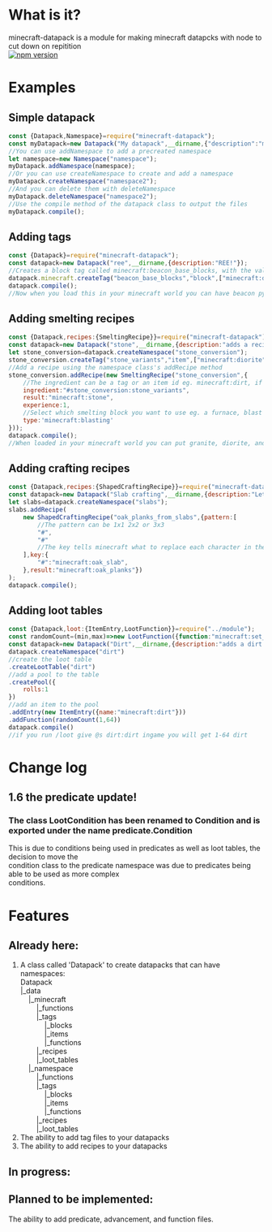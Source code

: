 # What is it?
minecraft-datapack is a module for making minecraft datapcks with node to cut down on repitition  
[![npm version](https://badge.fury.io/js/%40throw-out-error%2Fminecraft-datapack.svg)](https://badge.fury.io/js/%40throw-out-error%2Fminecraft-datapack)

# Examples

## Simple datapack
```js
const {Datapack,Namespace}=require("minecraft-datapack");
const myDatapack=new Datapack("My datapack",__dirname,{"description":"my cool datapack!"});
//You can use addNamespace to add a precreated namespace
let namespace=new Namespace("namespace");
myDatapack.addNamespace(namespace);
//Or you can use createNamespace to create and add a namespace
myDatapack.createNamespace("namespace2");
//And you can delete them with deleteNamespace
myDatapack.deleteNamespace("namespace2");
//Use the compile method of the datapack class to output the files
myDatapack.compile();
```
## Adding tags
```js
const {Datapack}=require("minecraft-datapack");
const datapack=new Datapack("ree",__dirname,{description:"REE!"});
//Creates a block tag called minecraft:beacon_base_blocks, with the values ["minecraft:dirt"]
datapack.minecraft.createTag("beacon_base_blocks","block",["minecraft:dirt"]);
datapack.compile();
//Now when you load this in your minecraft world you can have beacon pyramids made from dirt! :D
```
## Adding smelting recipes
```js
const {Datapack,recipes:{SmeltingRecipe}}=require("minecraft-datapack");
const datapack=new Datapack("stone",__dirname,{description:"adds a recipe to convert diorite, granite, and andesite to stone"});
let stone_conversion=datapack.createNamespace("stone_conversion");
stone_conversion.createTag("stone_variants","item",["minecraft:diorite","minecraft:andesite","minecraft:granite"]);
//Add a recipe using the namespace class's addRecipe method
stone_conversion.addRecipe(new SmeltingRecipe("stone_conversion",{
    //The ingredient can be a tag or an item id eg. minecraft:dirt, if using a tag it must be pre-fixed with a #
    ingredient:"#stone_conversion:stone_variants",
    result:"minecraft:stone",
    experience:1,
    //Select which smelting block you want to use eg. a furnace, blast furnace, smoker, or camp fire
    type:'minecraft:blasting'
}));
datapack.compile();
//When loaded in your minecraft world you can put granite, diorite, and andesite in a blast furnace to get stone :D
```
## Adding crafting recipes
```js
const {Datapack,recipes:{ShapedCraftingRecipe}}=require("minecraft-datapack");
const datapack=new Datapack("Slab crafting",__dirname,{description:"Let's you make blocks from slabs"});
let slabs=datapack.createNamespace("slabs");
slabs.addRecipe(
    new ShapedCraftingRecipe("oak_planks_from_slabs",{pattern:[
        //The pattern can be 1x1 2x2 or 3x3
        "#",
        "#"
        //The key tells minecraft what to replace each character in the strings with
    ],key:{
        "#":"minecraft:oak_slab",
    },result:"minecraft:oak_planks"})
);
datapack.compile();
```
## Adding loot tables
```js
const {Datapack,loot:{ItemEntry,LootFunction}}=require("../module");
const randomCount=(min,max)=>new LootFunction({function:"minecraft:set_count",count:{min,max}});
const datapack=new Datapack("Dirt",__dirname,{description:"adds a dirt loot table for dirt lovers!"});
datapack.createNamespace("dirt")
//create the loot table
.createLootTable("dirt")
//add a pool to the table
.createPool({
    rolls:1
})
//add an item to the pool
.addEntry(new ItemEntry({name:"minecraft:dirt"}))
.addFunction(randomCount(1,64))
datapack.compile()
//if you run /loot give @s dirt:dirt ingame you will get 1-64 dirt
```
# Change log
## 1.6 the predicate update!
### The class LootCondition has been renamed to Condition and is exported under the name predicate.Condition
This is due to conditions being used in predicates as well as loot tables, the decision to move the  
condition class to the predicate namespace was due to predicates being able to be used as more complex  
conditions.

# Features

## Already here:

1) A class called 'Datapack' to create datapacks that can have namespaces:  
Datapack  
|_data  
&nbsp;&nbsp;&nbsp;&nbsp;|_minecraft  
&nbsp;&nbsp;&nbsp;&nbsp;&nbsp;&nbsp;&nbsp;&nbsp;|_functions  
&nbsp;&nbsp;&nbsp;&nbsp;&nbsp;&nbsp;&nbsp;&nbsp;|_tags  
&nbsp;&nbsp;&nbsp;&nbsp;&nbsp;&nbsp;&nbsp;&nbsp;&nbsp;&nbsp;&nbsp;&nbsp;|_blocks  
&nbsp;&nbsp;&nbsp;&nbsp;&nbsp;&nbsp;&nbsp;&nbsp;&nbsp;&nbsp;&nbsp;&nbsp;|_items  
&nbsp;&nbsp;&nbsp;&nbsp;&nbsp;&nbsp;&nbsp;&nbsp;&nbsp;&nbsp;&nbsp;&nbsp;|_functions  
&nbsp;&nbsp;&nbsp;&nbsp;&nbsp;&nbsp;&nbsp;&nbsp;|_recipes  
&nbsp;&nbsp;&nbsp;&nbsp;&nbsp;&nbsp;&nbsp;&nbsp;|_loot_tables  
&nbsp;&nbsp;&nbsp;&nbsp;|_namespace  
&nbsp;&nbsp;&nbsp;&nbsp;&nbsp;&nbsp;&nbsp;&nbsp;|_functions  
&nbsp;&nbsp;&nbsp;&nbsp;&nbsp;&nbsp;&nbsp;&nbsp;|_tags  
&nbsp;&nbsp;&nbsp;&nbsp;&nbsp;&nbsp;&nbsp;&nbsp;&nbsp;&nbsp;&nbsp;&nbsp;|_blocks  
&nbsp;&nbsp;&nbsp;&nbsp;&nbsp;&nbsp;&nbsp;&nbsp;&nbsp;&nbsp;&nbsp;&nbsp;|_items  
&nbsp;&nbsp;&nbsp;&nbsp;&nbsp;&nbsp;&nbsp;&nbsp;&nbsp;&nbsp;&nbsp;&nbsp;|_functions  
&nbsp;&nbsp;&nbsp;&nbsp;&nbsp;&nbsp;&nbsp;&nbsp;|_recipes  
&nbsp;&nbsp;&nbsp;&nbsp;&nbsp;&nbsp;&nbsp;&nbsp;|_loot_tables  
2) The ability to add tag files to your datapacks  
3) The ability to add recipes to your datapacks  

## In progress:


## Planned to be implemented:
The ability to add predicate, advancement, and function files.  
